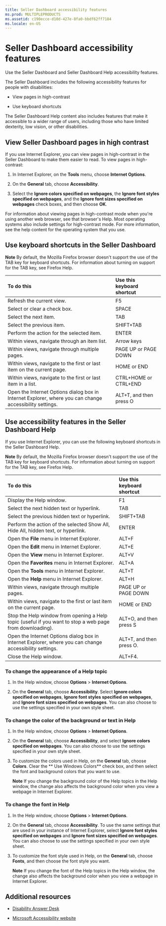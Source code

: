 ```yaml
---
title: Seller Dashboard accessibility features
ms.prod: MULTIPLEPRODUCTS
ms.assetid: c190ecce-d10d-427e-8fa0-bbdf62ff7184
ms.locale: en-US
---
```



# Seller Dashboard accessibility features
Use the Seller Dashboard and Seller Dashboard Help accessibility features.
 

The Seller Dashboard includes the following accessibility features for people with disabilities:
 


- View pages in high-contrast
    
 
- Use keyboard shortcuts
    
 

The Seller Dashboard Help content also includes features that make it accessible to a wider range of users, including those who have limited dexterity, low vision, or other disabilities. 
 


## View Seller Dashboard pages in high contrast
<a name="bk_highcont"> </a>

If you use Internet Explorer, you can view pages in high-contrast in the Seller Dashboard to make them easier to read. To view pages in high-contrast:
 

 

1. In Internet Explorer, on the  **Tools** menu, choose **Internet Options**.
    
 
2. On the  **General** tab, choose **Accessibility**.
    
 
3. Select the  **Ignore colors specified on webpages**, the  **Ignore font styles specified on webpages**, and the  **Ignore font sizes specified on webpages** check boxes, and then choose **OK**.
    
 
For information about viewing pages in high-contrast mode when you're using another web browser, see that browser's Help. Most operating systems also include settings for high-contrast mode. For more information, see the help content for the operating system that you use.
 

 

## Use keyboard shortcuts in the Seller Dashboard
<a name="bk_keyboard"> </a>


 **Note**  By default, the Mozilla Firefox browser doesn't support the use of the TAB key for keyboard shortcuts. For information about turning on support for the TAB key, see Firefox Help.
 



|**To do this**|**Use this keyboard shortcut**|
|:-----|:-----|
|Refresh the current view.|F5|
|Select or clear a check box.|SPACE|
|Select the next item.|TAB|
|Select the previous item.|SHIFT+TAB|
|Perform the action for the selected item.|ENTER|
|Within views, navigate through an item list.|Arrow keys|
|Within views, navigate through multiple pages.|PAGE UP or PAGE DOWN|
|Within views, navigate to the first or last item on the current page.|HOME or END|
|Within views, navigate to the first or last item in a list.|CTRL+HOME or CTRL+END|
|Open the Internet Options dialog box in Internet Explorer, where you can change accessibility settings.|ALT+T, and then press O|

## Use accessibility features in the Seller Dashboard Help
<a name="bk_keyboard"> </a>

If you use Internet Explorer, you can use the following keyboard shortcuts in the Seller Dashboard Help.
 

 

 **Note**  By default, the Mozilla Firefox browser doesn't support the use of the TAB key for keyboard shortcuts. For information about turning on support for the TAB key, see Firefox Help.
 



|**To do this**|**Use this keyboard shortcut**|
|:-----|:-----|
|Display the Help window.|F1|
|Select the next hidden text or hyperlink.|TAB|
|Select the previous hidden text or hyperlink.|SHIFT+TAB|
|Perform the action of the selected Show All, Hide All, hidden text, or hyperlink.|ENTER|
|Open the  **File** menu in Internet Explorer.|ALT+F|
|Open the  **Edit** menu in Internet Explorer.|ALT+E|
|Open the  **View** menu in Internet Explorer.|ALT+V|
|Open the  **Favorites** menu in Internet Explorer.|ALT+A|
|Open the  **Tools** menu in Internet Explorer.|ALT+T|
|Open the  **Help** menu in Internet Explorer.|ALT+H|
|Within views, navigate through multiple pages.|PAGE UP or PAGE DOWN|
|Within views, navigate to the first or last item on the current page.|HOME or END|
|Stop the Help window from opening a Help topic (useful if you want to stop a web page from downloading).|ALT+O, and then press S|
|Open the Internet Options dialog box in Internet Explorer, where you can change accessibility settings.|ALT+T, and then press O.|
|Close the Help window.|ALT+F4.|

### To change the appearance of a Help topic


1. In the Help window, choose  **Options** > **Internet Options**.
    
 
2. On the  **General** tab, choose **Accessibility**. Select  **Ignore colors specified on webpages**,  **Ignore font styles specified on webpages**, and  **Ignore font sizes specified on webpages**. You can also choose to use the settings specified in your own style sheet.
    
 

### To change the color of the background or text in Help


1. In the Help window, choose  **Options** > **Internet Options**.
    
 
2. On the  **General** tab, choose **Accessibility**, and select  **Ignore colors specified on webpages**. You can also choose to use the settings specified in your own style sheet.
    
 
3. To customize the colors used in Help, on the  **General** tab, choose **Colors**. Clear the ** Use Windows Colors** check box, and then select the font and background colors that you want to use.
    
     **Note**  If you change the background color of the Help topics in the Help window, the change also affects the background color when you view a webpage in Internet Explorer.

### To change the font in Help


1. In the Help window, choose  **Options** > **Internet Options**.
    
 
2. On the  **General** tab, choose **Accessibility**. To use the same settings that are used in your instance of Internet Explorer, select  **Ignore font styles specified on webpages** and **Ignore font sizes specified on webpages**. You can also choose to use the settings specified in your own style sheet. 
    
 
3. To customize the font style used in Help, on the  **General** tab, choose **Fonts**, and then choose the font style you want.
    
     **Note**  If you change the font of the Help topics in the Help window, the change also affects the background color when you view a webpage in Internet Explorer.

## Additional resources
<a name="bk_addresources"> </a>


-  [Disability Answer Desk](https://support.microsoft.com/en-us/answerdesk/accessibility)
    
 
-  [Microsoft Accessibility website](https://www.microsoft.com/enable/default.aspx)
    
 

